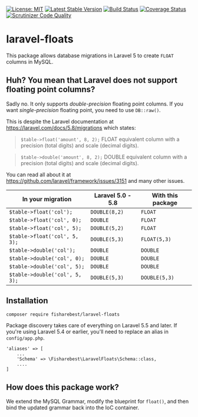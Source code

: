 [![License: MIT](https://img.shields.io/badge/License-MIT-yellow.svg)](https://opensource.org/licenses/MIT)
[![Latest Stable Version](https://poser.pugx.org/fisharebest/laravel-floats/v/stable.svg)](https://packagist.org/packages/fisharebest/laravel-floats)
[![Build Status](https://travis-ci.org/fisharebest/laravel-floats.svg?branch=master)](https://travis-ci.org/fisharebest/laravel-floats)
[![Coverage Status](https://coveralls.io/repos/fisharebest/laravel-floats/badge.svg?branch=master&service=github)](https://coveralls.io/github/fisharebest/laravel-floats?branch=master)
[![Scrutinizer Code Quality](https://scrutinizer-ci.com/g/fisharebest/laravel-floats/badges/quality-score.png?b=master)](https://scrutinizer-ci.com/g/fisharebest/laravel-floats/?branch=master)

# laravel-floats

This package allows database migrations in Laravel 5 to create `FLOAT` columns in MySQL.

## Huh? You mean that Laravel does not support floating point columns?

Sadly no.  It only supports *double-precision* floating point columns.
If you want *single-precision* floating point, you need to use `DB::raw()`.

This is despite the Laravel documentation at <https://laravel.com/docs/5.8/migrations>
which states:
                
> `$table->float('amount', 8, 2);` FLOAT equivalent column with a precision (total digits) and scale (decimal digits).

> `$table->double('amount', 8, 2);` DOUBLE equivalent column with a precision (total digits) and scale (decimal digits).
                
You can read all about it at <https://github.com/laravel/framework/issues/3151>
and many other issues.

| In your migration              | Laravel 5.0 - 5.8 | With this package |
| ------------------------------ | ----------------- | ----------------- |
| `$table->float('col');`        | `DOUBLE(8,2)`     | `FLOAT`           |
| `$table->float('col', 0);`     | `DOUBLE`          | `FLOAT`           |
| `$table->float('col', 5);`     | `DOUBLE(5,2)`     | `FLOAT`           |
| `$table->float('col', 5, 3);`  | `DOUBLE(5,3)`     | `FLOAT(5,3)`      |
| `$table->double('col');`       | `DOUBLE`          | `DOUBLE`          |
| `$table->double('col', 0);`    | `DOUBLE`          | `DOUBLE`          |
| `$table->double('col', 5);`    | `DOUBLE`          | `DOUBLE`          |
| `$table->double('col', 5, 3);` | `DOUBLE(5,3)`     | `DOUBLE(5,3)`     |


## Installation
 
```
composer require fisharebest/laravel-floats
```

Package discovery takes care of everything on Laravel 5.5 and later.
If you're using Laravel 5.4 or earlier, you'll need to replace an alias in `config/app.php`.

```
'aliases' => [
    ...
    'Schema' => \Fisharebest\LaravelFloats\Schema::class,
    ....
]
```

## How does this package work?

We extend the MySQL Grammar, modify the blueprint for `float()`, and then
bind the updated grammar back into the IoC container.
